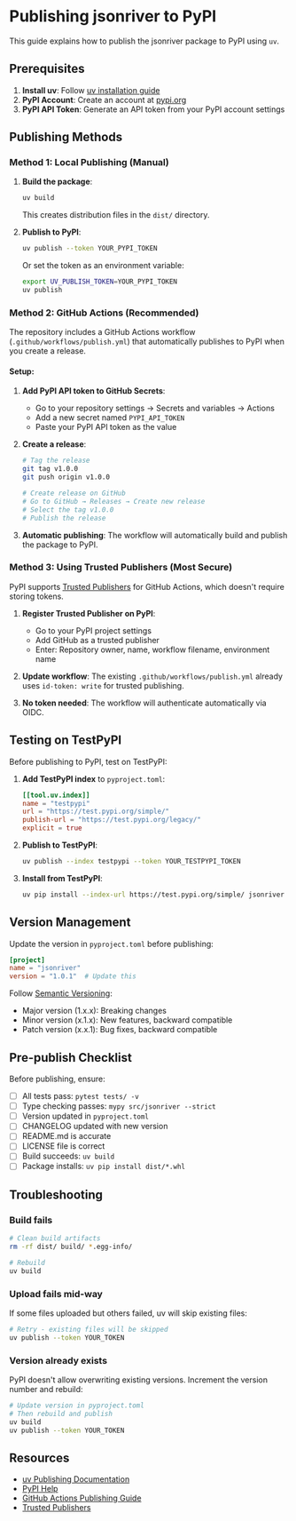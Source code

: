 # Publishing jsonriver to PyPI

This guide explains how to publish the jsonriver package to PyPI using `uv`.

## Prerequisites

1. **Install uv**: Follow [uv installation guide](https://docs.astral.sh/uv/getting-started/installation/)
2. **PyPI Account**: Create an account at [pypi.org](https://pypi.org)
3. **PyPI API Token**: Generate an API token from your PyPI account settings

## Publishing Methods

### Method 1: Local Publishing (Manual)

1. **Build the package**:
   ```bash
   uv build
   ```
   This creates distribution files in the `dist/` directory.

2. **Publish to PyPI**:
   ```bash
   uv publish --token YOUR_PYPI_TOKEN
   ```

   Or set the token as an environment variable:
   ```bash
   export UV_PUBLISH_TOKEN=YOUR_PYPI_TOKEN
   uv publish
   ```

### Method 2: GitHub Actions (Recommended)

The repository includes a GitHub Actions workflow (`.github/workflows/publish.yml`) that automatically publishes to PyPI when you create a release.

#### Setup:

1. **Add PyPI API token to GitHub Secrets**:
   - Go to your repository settings → Secrets and variables → Actions
   - Add a new secret named `PYPI_API_TOKEN`
   - Paste your PyPI API token as the value

2. **Create a release**:
   ```bash
   # Tag the release
   git tag v1.0.0
   git push origin v1.0.0

   # Create release on GitHub
   # Go to GitHub → Releases → Create new release
   # Select the tag v1.0.0
   # Publish the release
   ```

3. **Automatic publishing**:
   The workflow will automatically build and publish the package to PyPI.

### Method 3: Using Trusted Publishers (Most Secure)

PyPI supports [Trusted Publishers](https://docs.pypi.org/trusted-publishers/) for GitHub Actions, which doesn't require storing tokens.

1. **Register Trusted Publisher on PyPI**:
   - Go to your PyPI project settings
   - Add GitHub as a trusted publisher
   - Enter: Repository owner, name, workflow filename, environment name

2. **Update workflow**: The existing `.github/workflows/publish.yml` already uses `id-token: write` for trusted publishing.

3. **No token needed**: The workflow will authenticate automatically via OIDC.

## Testing on TestPyPI

Before publishing to PyPI, test on TestPyPI:

1. **Add TestPyPI index** to `pyproject.toml`:
   ```toml
   [[tool.uv.index]]
   name = "testpypi"
   url = "https://test.pypi.org/simple/"
   publish-url = "https://test.pypi.org/legacy/"
   explicit = true
   ```

2. **Publish to TestPyPI**:
   ```bash
   uv publish --index testpypi --token YOUR_TESTPYPI_TOKEN
   ```

3. **Install from TestPyPI**:
   ```bash
   uv pip install --index-url https://test.pypi.org/simple/ jsonriver
   ```

## Version Management

Update the version in `pyproject.toml` before publishing:

```toml
[project]
name = "jsonriver"
version = "1.0.1"  # Update this
```

Follow [Semantic Versioning](https://semver.org/):
- Major version (1.x.x): Breaking changes
- Minor version (x.1.x): New features, backward compatible
- Patch version (x.x.1): Bug fixes, backward compatible

## Pre-publish Checklist

Before publishing, ensure:

- [ ] All tests pass: `pytest tests/ -v`
- [ ] Type checking passes: `mypy src/jsonriver --strict`
- [ ] Version updated in `pyproject.toml`
- [ ] CHANGELOG updated with new version
- [ ] README.md is accurate
- [ ] LICENSE file is correct
- [ ] Build succeeds: `uv build`
- [ ] Package installs: `uv pip install dist/*.whl`

## Troubleshooting

### Build fails

```bash
# Clean build artifacts
rm -rf dist/ build/ *.egg-info/

# Rebuild
uv build
```

### Upload fails mid-way

If some files uploaded but others failed, uv will skip existing files:

```bash
# Retry - existing files will be skipped
uv publish --token YOUR_TOKEN
```

### Version already exists

PyPI doesn't allow overwriting existing versions. Increment the version number and rebuild:

```bash
# Update version in pyproject.toml
# Then rebuild and publish
uv build
uv publish --token YOUR_TOKEN
```

## Resources

- [uv Publishing Documentation](https://docs.astral.sh/uv/guides/package/#publishing-your-package)
- [PyPI Help](https://pypi.org/help/)
- [GitHub Actions Publishing Guide](https://docs.astral.sh/uv/guides/integration/github/#publishing-to-pypi)
- [Trusted Publishers](https://docs.pypi.org/trusted-publishers/)
